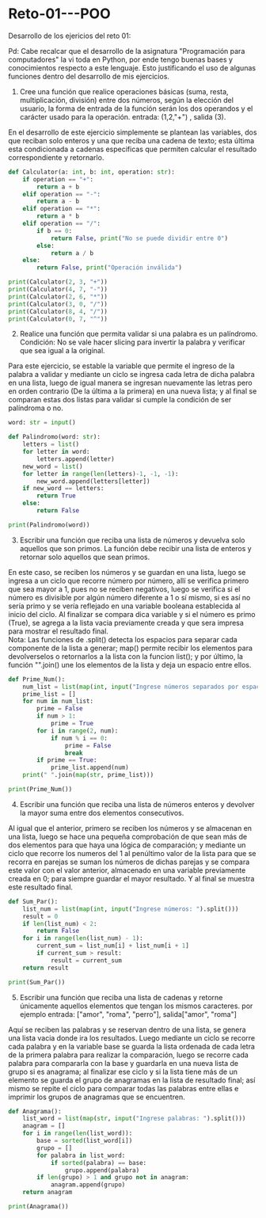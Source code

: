 # Reto-01---POO
Desarrollo de los ejericios del reto 01:  

Pd: Cabe recalcar que el desarrollo de la asignatura "Programación para computadores" la vi toda en Python, por ende tengo buenas bases y conocimientos respecto a este lenguaje. Esto justificando el uso de algunas funciones dentro del desarrollo de mis ejercicios.  
  
1. Cree una función que realice operaciones básicas (suma, resta, multiplicación, división) entre dos números, según la elección del usuario, la forma de entrada de la función serán los dos operandos y el carácter usado para la operación. entrada: (1,2,"+") , salida (3).  

En el desarrollo de este ejercicio simplemente se plantean las variables, dos que reciban solo enteros y una que reciba una cadena de texto; esta última esta condicionada a cadenas especificas que permiten calcular el resultado correspondiente y retornarlo.  

```python
def Calculator(a: int, b: int, operation: str):
    if operation == "+":
        return a + b
    elif operation == "-":
        return a - b
    elif operation == "*":
        return a * b
    elif operation == "/":
        if b == 0:
            return False, print("No se puede dividir entre 0")
        else:
            return a / b
    else:
        return False, print("Operación inválida")

print(Calculator(2, 3, "+"))
print(Calculator(4, 7, "-"))
print(Calculator(2, 6, "*"))
print(Calculator(3, 0, "/"))
print(Calculator(8, 4, "/"))
print(Calculator(0, 7, "^"))
```

2. Realice una función que permita validar si una palabra es un palíndromo. Condición: No se vale hacer slicing para invertir la palabra y verificar que sea igual a la original.  

Para este ejercicio, se estable la variable que permite el ingreso de la palabra a validar y mediante un ciclo se ingresa cada letra de dicha palabra en una lista, luego de igual manera se ingresan nuevamente las letras pero en orden contrario (De la última a la primera) en una nueva lista; y al final se comparan estas dos listas para validar si cumple la condición de ser palíndroma o no.  

```python
word: str = input()

def Palindromo(word: str):
    letters = list()
    for letter in word:
        letters.append(letter)
    new_word = list()
    for letter in range(len(letters)-1, -1, -1):
        new_word.append(letters[letter])
    if new_word == letters:
        return True
    else:
        return False

print(Palindromo(word))
```

3. Escribir una función que reciba una lista de números y devuelva solo aquellos que son primos. La función debe recibir una lista de enteros y retornar solo aquellos que sean primos.  

En este caso, se reciben los números y se guardan en una lista, luego se ingresa a un ciclo que recorre número por número, allí se verifica primero que sea mayor a 1, pues no se reciben negativos, luego se verifica si el número es divisible por algún número diferente a 1 o sí mismo, si es así no sería primo y se vería reflejado en una variable booleana establecida al inicio del ciclo. Al finalizar se compara dica variable y si el número es primo (True), se agrega a la lista vacia previamente creada y que sera impresa para mostrar el resultado final.  
Nota: Las funciones de .split() detecta los espacios para separar cada componente de la lista a generar; map() permite recibir los elementos para devolverselos o retornarlos a la lista con la funcion list(); y por último, la función "".join() une los elementos de la lista y deja un espacio entre ellos.   

```python
def Prime_Num():
    num_list = list(map(int, input("Ingrese números separados por espacios: ").split()))
    prime_list = []
    for num in num_list:
        prime = False
        if num > 1:
            prime = True
        for i in range(2, num):
            if num % i == 0:
                prime = False
                break
        if prime == True:
            prime_list.append(num)
    print(" ".join(map(str, prime_list)))

print(Prime_Num())
```

4. Escribir una función que reciba una lista de números enteros y devolver la mayor suma entre dos elementos consecutivos.  

Al igual que el anterior, primero se reciben los números y se almacenan en una lista, luego se hace una pequeña comprobación de que sean más de dos elementos para que haya una lógica de comparación; y mediante un ciclo que recorre los numeros del 1 al penúltimo valor de la lista para que se recorra en parejas se suman los números de dichas parejas y se compara este valor con el valor anterior, almacenado en una variable previamente creada en 0; para siempre guardar el mayor resultado. Y al final se muestra este resultado final.  

```python
def Sum_Par():
    list_num = list(map(int, input("Ingrese números: ").split()))
    result = 0
    if len(list_num) < 2:
        return False
    for i in range(len(list_num) - 1):
        current_sum = list_num[i] + list_num[i + 1]
        if current_sum > result:
            result = current_sum
    return result

print(Sum_Par())
```

5. Escribir una función que reciba una lista de cadenas y retorne únicamente aquellos elementos que tengan los mismos caracteres. por ejemplo entrada: ["amor", "roma", "perro"], salida["amor", "roma"]

Aquí se reciben las palabras y se reservan dentro de una lista, se genera una lista vacia donde ira los resultados. Luego mediante un ciclo se recorre cada palabra y en la variable base se guarda la lista ordenada de cada letra de la primera palabra para realizar la comparación, luego se recorre cada palabra para compararla con la base y guardarla en una nueva lista de grupo si es anagrama; al finalizar ese ciclo y si la lista tiene más de un elemento se guarda el grupo de anagramas en la lista de resultado final; así mismo se repite el ciclo para comparar todas las palabras entre ellas e imprimir los grupos de anagramas que se encuentren.  

```python
def Anagrama():
    list_word = list(map(str, input("Ingrese palabras: ").split()))
    anagram = []
    for i in range(len(list_word)):
        base = sorted(list_word[i])
        grupo = []
        for palabra in list_word:
            if sorted(palabra) == base:
                grupo.append(palabra)
        if len(grupo) > 1 and grupo not in anagram:
            anagram.append(grupo)
    return anagram

print(Anagrama())
```

